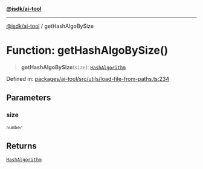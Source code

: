 [**@isdk/ai-tool**](../README.md)

***

[@isdk/ai-tool](../globals.md) / getHashAlgoBySize

# Function: getHashAlgoBySize()

> **getHashAlgoBySize**(`size`): [`HashAlgorithm`](../enumerations/HashAlgorithm.md)

Defined in: [packages/ai-tool/src/utils/load-file-from-paths.ts:234](https://github.com/isdk/ai-tool.js/blob/83a1524a1644365964efc043a7a7991d8fd46b49/src/utils/load-file-from-paths.ts#L234)

## Parameters

### size

`number`

## Returns

[`HashAlgorithm`](../enumerations/HashAlgorithm.md)
